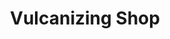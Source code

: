 ---
title: "Vulcanizing Shop"
url: /davao-city/vulcanizing-shop-davao-bukidnon-road/
shop: Reifen
---